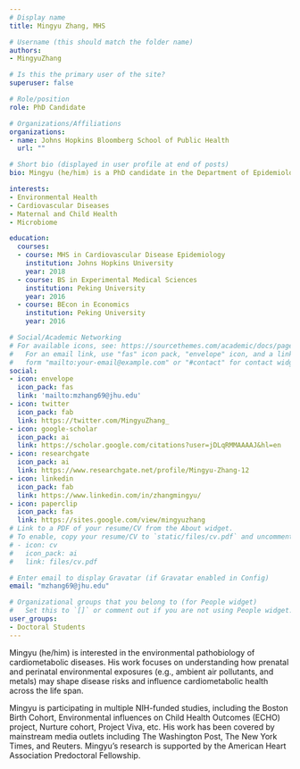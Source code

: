 ```yaml
---
# Display name
title: Mingyu Zhang, MHS

# Username (this should match the folder name)
authors:
- MingyuZhang

# Is this the primary user of the site?
superuser: false

# Role/position
role: PhD Candidate

# Organizations/Affiliations
organizations:
- name: Johns Hopkins Bloomberg School of Public Health
  url: ""

# Short bio (displayed in user profile at end of posts)
bio: Mingyu (he/him) is a PhD candidate in the Department of Epidemiology at the Johns Hopkins Bloomberg School of Public Health (JHSPH). He is also a Biostatistician in the Environmental Influences on Child Health Outcomes (ECHO) Data Analysis Center. Mingyu received his bachelor's degrees from Peking University and master's degree from JHSPH.

interests:
- Environmental Health
- Cardiovascular Diseases
- Maternal and Child Health
- Microbiome

education:
  courses:
  - course: MHS in Cardiovascular Disease Epidemiology
    institution: Johns Hopkins University
    year: 2018
  - course: BS in Experimental Medical Sciences
    institution: Peking University
    year: 2016
  - course: BEcon in Economics
    institution: Peking University
    year: 2016

# Social/Academic Networking
# For available icons, see: https://sourcethemes.com/academic/docs/page-builder/#icons
#   For an email link, use "fas" icon pack, "envelope" icon, and a link in the
#   form "mailto:your-email@example.com" or "#contact" for contact widget.
social:
- icon: envelope
  icon_pack: fas
  link: 'mailto:mzhang69@jhu.edu'
- icon: twitter
  icon_pack: fab
  link: https://twitter.com/MingyuZhang_
- icon: google-scholar
  icon_pack: ai
  link: https://scholar.google.com/citations?user=jDLqRMMAAAAJ&hl=en
- icon: researchgate
  icon_pack: ai
  link: https://www.researchgate.net/profile/Mingyu-Zhang-12 
- icon: linkedin
  icon_pack: fab
  link: https://www.linkedin.com/in/zhangmingyu/
- icon: paperclip
  icon_pack: fas
  link: https://sites.google.com/view/mingyuzhang 
# Link to a PDF of your resume/CV from the About widget.
# To enable, copy your resume/CV to `static/files/cv.pdf` and uncomment the lines below.
# - icon: cv
#   icon_pack: ai
#   link: files/cv.pdf

# Enter email to display Gravatar (if Gravatar enabled in Config)
email: "mzhang69@jhu.edu"

# Organizational groups that you belong to (for People widget)
#   Set this to `[]` or comment out if you are not using People widget.
user_groups:
- Doctoral Students
---
```


Mingyu (he/him) is interested in the environmental pathobiology of cardiometabolic diseases. His work focuses on understanding how prenatal and perinatal environmental exposures (e.g., ambient air pollutants, and metals) may shape disease risks and influence cardiometabolic health across the life span. 

Mingyu is participating in multiple NIH-funded studies, including the Boston Birth Cohort, Environmental influences on Child Health Outcomes (ECHO) project, Nurture cohort, Project Viva, etc. His work has been covered by mainstream media outlets including The Washington Post, The New York Times, and Reuters. Mingyu’s research is supported by the American Heart Association Predoctoral Fellowship.